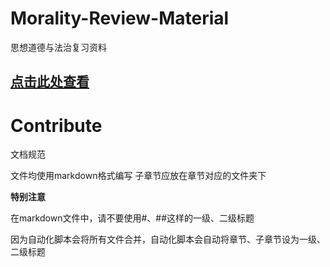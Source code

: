 # Morality-Review-Material
思想道德与法治复习资料

## [点击此处查看](https://github.com/The-Brotherhood-of-SCU/Morality-Review-Material/blob/gh-pages/out.md)

# Contribute
文档规范

文件均使用markdown格式编写
子章节应放在章节对应的文件夹下

**特别注意**

在markdown文件中，请不要使用#、##这样的一级、二级标题

因为自动化脚本会将所有文件合并，自动化脚本会自动将章节、子章节设为一级、二级标题
